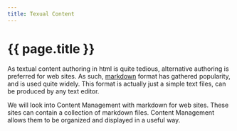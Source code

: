 ```yaml
---
title: Texual Content
---
```


# {{ page.title }}

As textual content authoring in html is quite tedious, alternative authoring is 
preferred for web sites.
As such, [markdown](https://www.markdownguide.org/getting-started/) format has 
gathered popularity, and is used quite widely. This format is actually just a simple
text files, can be produced by any text editor.

We will look into Content Management with markdown for web sites. These sites can contain
a collection of markdown files. Content Management allows them to be organized
and displayed in a useful way.